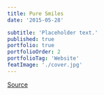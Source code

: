 ```yaml
---
title: Pure Smiles
date: '2015-05-28'

subtitle: 'Placeholder text.'
published: true
portfolio: true
portfolioOrder: 2
portfolioTag: 'Website'
featImage: './cover.jpg'
---
```


[Source](//puresmiles.com/)